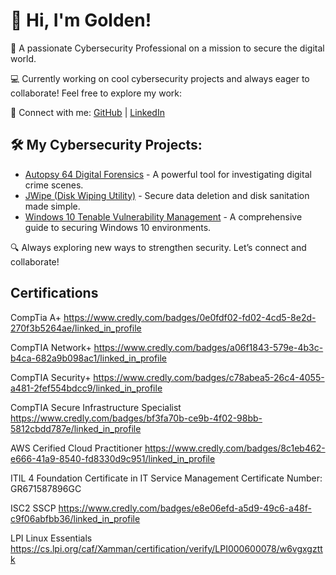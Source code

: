 <h1>👋 Hi, I'm Golden!</h1>
<p>🔐 A passionate Cybersecurity Professional on a mission to secure the digital world.</p>
<p>💻 Currently working on cool cybersecurity projects and always eager to collaborate! Feel free to explore my work:</p>

<p>🔗 Connect with me: 
   <a href="https://github.com/GoldenConnor">GitHub</a> | 
   <a href="https://www.linkedin.com/in/golden-connor/">LinkedIn</a>
</p>

<h2>🛠️ My Cybersecurity Projects:</h2>
<ul>
  <li><a href="https://github.com/GoldenConnor/Autopsy">Autopsy 64 Digital Forensics</a> - A powerful tool for investigating digital crime scenes.</li>
  <li><a href="https://github.com/GoldenConnor/JWipe-Disk-Sanitation">JWipe (Disk Wiping Utility)</a> - Secure data deletion and disk sanitation made simple.</li>
  <li><a href="https://github.com/GoldenConnor/Windows-10-Vulnerability-Management">Windows 10 Tenable Vulnerability Management</a> - A comprehensive guide to securing Windows 10 environments.</li>
</ul>

<p>🔍 Always exploring new ways to strengthen security. Let’s connect and collaborate!</p>
 
  
    



<h2> Certifications</h2>

CompTia A+ https://www.credly.com/badges/0e0fdf02-fd02-4cd5-8e2d-270f3b5264ae/linked_in_profile

CompTIA Network+ https://www.credly.com/badges/a06f1843-579e-4b3c-b4ca-682a9b098ac1/linked_in_profile

CompTIA Security+ https://www.credly.com/badges/c78abea5-26c4-4055-a481-2fef554bdcc9/linked_in_profile

CompTIA Secure Infrastructure Specialist https://www.credly.com/badges/bf3fa70b-ce9b-4f02-98bb-5812cbdd787e/linked_in_profile

AWS Cerified Cloud Practitioner https://www.credly.com/badges/8c1eb462-e666-41a9-8540-fd8330d9c951/linked_in_profile

ITIL 4 Foundation Certificate in IT Service Management Certificate Number: GR671587896GC

ISC2 SSCP https://www.credly.com/badges/e8e06efd-a5d9-49c6-a48f-c9f06abfbb36/linked_in_profile

LPI Linux Essentials https://cs.lpi.org/caf/Xamman/certification/verify/LPI000600078/w6vgxgzttk


